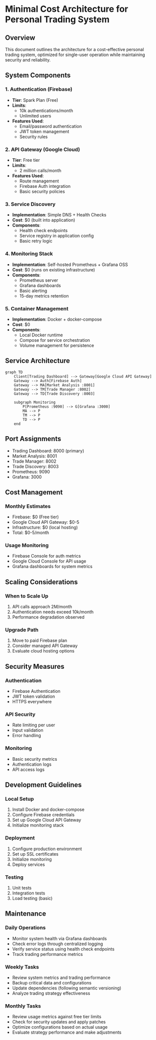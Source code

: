 # Minimal Cost Architecture for Personal Trading System

## Overview
This document outlines the architecture for a cost-effective personal trading system, optimized for single-user operation while maintaining security and reliability.

## System Components

### 1. Authentication (Firebase)
- **Tier**: Spark Plan (Free)
- **Limits**: 
  - 10k authentications/month
  - Unlimited users
- **Features Used**:
  - Email/password authentication
  - JWT token management
  - Security rules

### 2. API Gateway (Google Cloud)
- **Tier**: Free tier
- **Limits**:
  - 2 million calls/month
- **Features Used**:
  - Route management
  - Firebase Auth integration
  - Basic security policies

### 3. Service Discovery
- **Implementation**: Simple DNS + Health Checks
- **Cost**: $0 (built into application)
- **Components**:
  - Health check endpoints
  - Service registry in application config
  - Basic retry logic

### 4. Monitoring Stack
- **Implementation**: Self-hosted Prometheus + Grafana OSS
- **Cost**: $0 (runs on existing infrastructure)
- **Components**:
  - Prometheus server
  - Grafana dashboards
  - Basic alerting
  - 15-day metrics retention

### 5. Container Management
- **Implementation**: Docker + docker-compose
- **Cost**: $0
- **Components**:
  - Local Docker runtime
  - Compose for service orchestration
  - Volume management for persistence

## Service Architecture

```mermaid
graph TD
    Client[Trading Dashboard] --> Gateway[Google Cloud API Gateway]
    Gateway --> Auth[Firebase Auth]
    Gateway --> MA[Market Analysis :8001]
    Gateway --> TM[Trade Manager :8002]
    Gateway --> TD[Trade Discovery :8003]
    
    subgraph Monitoring
        P[Prometheus :9090] --> G[Grafana :3000]
        MA --> P
        TM --> P
        TD --> P
    end
```

## Port Assignments
- Trading Dashboard: 8000 (primary)
- Market Analysis: 8001
- Trade Manager: 8002
- Trade Discovery: 8003
- Prometheus: 9090
- Grafana: 3000

## Cost Management

### Monthly Estimates
- Firebase: $0 (Free tier)
- Google Cloud API Gateway: $0-5
- Infrastructure: $0 (local hosting)
- Total: $0-5/month

### Usage Monitoring
- Firebase Console for auth metrics
- Google Cloud Console for API usage
- Grafana dashboards for system metrics

## Scaling Considerations

### When to Scale Up
1. API calls approach 2M/month
2. Authentication needs exceed 10k/month
3. Performance degradation observed

### Upgrade Path
1. Move to paid Firebase plan
2. Consider managed API Gateway
3. Evaluate cloud hosting options

## Security Measures

### Authentication
- Firebase Authentication
- JWT token validation
- HTTPS everywhere

### API Security
- Rate limiting per user
- Input validation
- Error handling

### Monitoring
- Basic security metrics
- Authentication logs
- API access logs

## Development Guidelines

### Local Setup
1. Install Docker and docker-compose
2. Configure Firebase credentials
3. Set up Google Cloud API Gateway
4. Initialize monitoring stack

### Deployment
1. Configure production environment
2. Set up SSL certificates
3. Initialize monitoring
4. Deploy services

### Testing
1. Unit tests
2. Integration tests
3. Load testing (basic)

## Maintenance

### Daily Operations
- Monitor system health via Grafana dashboards
- Check error logs through centralized logging
- Verify service status using health check endpoints
- Track trading performance metrics

### Weekly Tasks
- Review system metrics and trading performance
- Backup critical data and configurations
- Update dependencies (following semantic versioning)
- Analyze trading strategy effectiveness

### Monthly Tasks
- Review usage metrics against free tier limits
- Check for security updates and apply patches
- Optimize configurations based on actual usage
- Evaluate strategy performance and make adjustments
